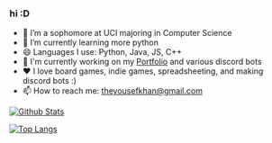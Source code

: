 ### hi :D

<!--
**YKawesome/YKawesome** is a ✨ _special_ ✨ repository because its `README.md` (this file) appears on your GitHub profile.

Here are some ideas to get you started:

- 🔭 I’m currently working on ...
- 🌱 I’m currently learning ...
- 👯 I’m looking to collaborate on ...
- 🤔 I’m looking for help with ...
- 💬 Ask me about ...
- 📫 How to reach me: ...
- 😄 Pronouns: ...
- ⚡ Fun fact: ...
-->

- 🔭 I’m a sophomore at UCI majoring in Computer Science
- 🌱 I’m currently learning more python
- 😄 Languages I use: Python, Java, JS, C++
- 💬 I'm currently working on my [Portfolio](https://ykawesome.github.io/Portfolio/) and various discord bots
- ❤️ I love board games, indie games, spreadsheeting, and making discord bots :)
- 📫 How to reach me: theyousefkhan@gmail.com



[![Github Stats](https://github-readme-stats.vercel.app/api?username=YKawesome&hide=prs,issues&count_private=true&show_icons=true&title_color=ffffff&text_color=ffffff&bg_color=45,F47FFF,7289DA,5865F2&include_all_commits=false&card_width=500&custom_title=My+Github+Stats&rank_icon=github&hide_border=true&border_radius=10)](https://github.com/anuraghazra/github-readme-stats)

<!--
[![Github Stats](https://github-readme-stats.vercel.app/api?username=YKawesome&hide=prs,issues&count_private=true&show_icons=true&theme=ambient_gradient&include_all_commits=false&card_width=500&custom_title=My+Github+Stats&rank_icon=github&hide_border=true&border_radius=10)](https://github.com/anuraghazra/github-readme-stats)
-->
[![Top Langs](https://github-readme-stats.vercel.app/api/top-langs/?username=YKawesome&size_weight=0.5&count_weight=0.5&hide=Makefile,Jupyter+Notebook,Roff,HTML,C&card_width=500&title_color=ffffff&text_color=ffffff&bg_color=45,F47FFF,7289DA,5865F2&exclude_repo=2969X&hide_border=true&border_radius=10)](https://github.com/anuraghazra/github-readme-stats)

